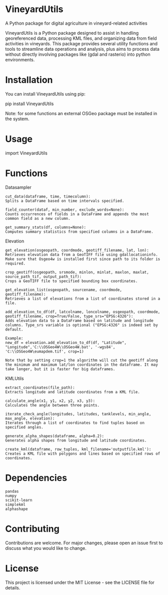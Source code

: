 # VineyardUtils
A Python package for digital agriculture in vineyard-related activities

VineyardUtils is a Python package designed to assist in handling georeferenced data, processing KML files, and organizing data from field activities in vineyards. This package provides several utility functions and tools to streamline data operations and analysis, plus aims to process data without directly involving packages like (gdal and rasterio) into python environments.

# Installation

You can install VineyardUtils using pip:

pip install VineyardUtils

Note: for some functions an external OSGeo package must be installed in the system. 

# Usage

import VineyardUtils

# Functions

Datasampler

    cut_data(dataframe, time, timecolumn):
    Splits a DataFrame based on time intervals specified.

    field_counter(dataf, min_number, exclude_words=None):
    Counts occurrences of fields in a DataFrame and appends the most common field as a new column.

    get_summary_stats(df, columns=None):
    Computes summary statistics from specified columns in a DataFrame.

Elevation

    get_elevation(osgeopath, coordmode, geotiff_filename, lat, lon):
    Retrieves elevation data from a GeoTIFF file using gdallocationinfo. Make sure that Osgeo4w is installed first since path to its folder is required. 

    crop_geotiff(osgeopath, srsmode, minlon, minlat, maxlon, maxlat, source_path_tif, output_path_tif):
    Crops a GeoTIFF file to specified bounding box coordinates.

    get_elevation_list(osgeopath, sourcename, coordmode, geotiff_filename):
    Retrieves a list of elevations from a list of coordinates stored in a file.

    add_elevation_to_df(df, latcolname, loncolname, osgeopath, coordmode, geotiff_filename, crop=True/False, type_srs="EPSG:4326"):
    Adds elevation data to a DataFrame based on latitude and longitude columns. Type_srs variable is optional ("EPSG:4326" is indeed set by default.
    
    Example: 
    new_df = elevation.add_elevation_to_df(df, "Latitude", "Longitude",'C:\\OSGeo4W\\OSGeo4W.bat', '-wgs84', 'C:\\OSGeo4W\eumapdem.tif', crop=1)
    
    Note that by setting crop=1 the algorithm will cut the geotiff along the minimum and maximum lat/lon coordinates in the dataframe. It may take longer, but it is faster for big dataframes. 

KMLUtils

    extract_coordinates(file_path):
    Extracts longitude and latitude coordinates from a KML file.

    calculate_angle(x1, y1, x2, y2, x3, y3):
    Calculates the angle between three points.

    iterate_check_angle(longitudes, latitudes, tanklevels, min_angle, max_angle, elevation):
    Iterates through a list of coordinates to find tuples based on specified angles.

    generate_alpha_shapes(dataframe, alpha=0.2):
    Generates alpha shapes from longitude and latitude coordinates.

    create_kml(dataframe, row_tuples, kml_filename='outputfile.kml'):
    Creates a KML file with polygons and lines based on specified rows of coordinates.

# Dependencies

    pandas
    numpy
    scikit-learn
    simplekml
    alphashape

# Contributing

Contributions are welcome. For major changes, please open an issue first to discuss what you would like to change.

# License

This project is licensed under the MIT License - see the LICENSE file for details.